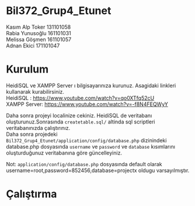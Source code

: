 # Bil372_Grup4_Etunet

Kasım Alp Toker 131101058 <br />
Rabia Yunusoğlu 161101031 <br />
Melissa Göşmen 161101057 <br />
Adnan Ekici 171101047 <br />

# Kurulum
HeidiSQL ve XAMPP Server ı bilgisayarınıza kurunuz. Asagidaki linkleri kullanarak kurabilirsiniz. <br />
HeidiSQL : https://www.youtube.com/watch?v=qo0XTfq52cU <br />
XAMPP Server: https://www.youtube.com/watch?v=-f8N4FEQWyY <br />

Daha sonra projeyi localinize cekiniz.
HeidiSQL de veritabanı oluşturunuz.Sonrasında ```createtable.sql/``` altinda sql scriptleri veritabanınızda çalıştırınız. <br />
Daha sonra projedeki  ```Bil372_Grup4_Etunet/application/config/database.php``` dizinindeki database.php dosyasında ```username``` ve ```password``` ve ```database``` kısımlarını oluşturduğunuz veritabanına göre güncelleyiniz.

Not: ```application/config/database.php``` dosyasında default olarak username=root,password=852456,database=projectx oldugu varsayılmıştır.



# Çalıştırma



